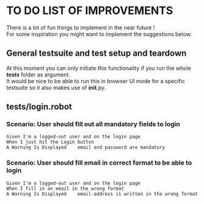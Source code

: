 # TO DO LIST OF IMPROVEMENTS
There is a lot of fun things to implement in the near future !  
For some inspiration you might want to implement the suggestions below:

## General testsuite and test setup and teardown
At this moment you can only initiate this functionality if you run the whole ***tests*** folder as argument.  
It would be nice to be able to run this in browser UI mode for a specific testsuite so it also makes use of __init__.py.

## tests/login.robot

### Scenario: User should fill out all mandatory fields to login
``` 
Given I'm a logged-out user and on the login page  
When I just hit the Login button  
A Warning Is Displayed    email and password are mandatory
```

### Scenario: User should fill email in correct format to be able to login
```
Given I'm a logged-out user and on the login page  
When I fill in an email in the wrong format  
A Warning Is Displayed    email-address is written in the wrong format
```
